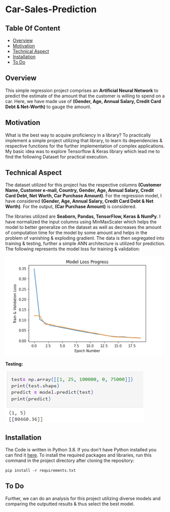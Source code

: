 # Car-Sales-Prediction
## Table Of Content
- [Overview](#overview)
- [Motivation](#motivation)
- [Technical Aspect](#technical-aspect)
- [Installation](#installation)
- [To Do](#to-do)
## Overview
This simple regression project comprises an **Artificial Neural Network** to predict the estimate of the amount that the customer is willing to spend on a car. Here, we have made use of **(Gender, Age, Annual Salary, Credit Card Debt & Net-Worth)** to gauge the amount. 
## Motivation
What is the best way to acquire proficiency in a library? To practically implement a simple project utilizing that library, to learn its dependencies & respective functions for the further implementation of complex applications. My basic idea was to explore Tensorflow & Keras library which lead me to find the following Dataset for practical execution.

## Technical Aspect 
The dataset utilized for this project has the respective columns **(Customer Name, Customer e-mail, Country, Gender, Age, Annual Salary, Credit Card Debt, Net Worth, Car Purchase Amount)**. For the regression model, I have considered **(Gender, Age, Annual Salary, Credit Card Debt & Net Worth)**. For the output, **(Car Purchase Amount)** is considered.

The libraries utilized are **Seaborn, Pandas, TensorFlow, Keras & NumPy**. I have normalized the input columns using MinMaxScaler which helps the model to better generalize on the dataset as well as decreases the amount of computation time for the model by some amount and helps in the problem of vanishing & exploding gradient. The data is then segregated into training & testing, further a simple ANN architecture is utilized for prediction. The following represents the model loss for training & validation:


![](https://github.com/gauravshipurkar/Car-Sales-Prediction/blob/main/Images/Loss.png)


**Testing:**


![](https://github.com/gauravshipurkar/Car-Sales-Prediction/blob/main/Images/Result.png)

## Installation
The Code is written in Python 3.8. If you don't have Python installed you can find it [here](https://www.python.org/downloads/release/python-380/). To install the required packages and libraries, run this command in the project directory after cloning the repository:
```
pip install -r requirements.txt

```
## To Do
Further, we can do an analysis for this project utilizing diverse models and comparing the outputted results & thus select the best model.